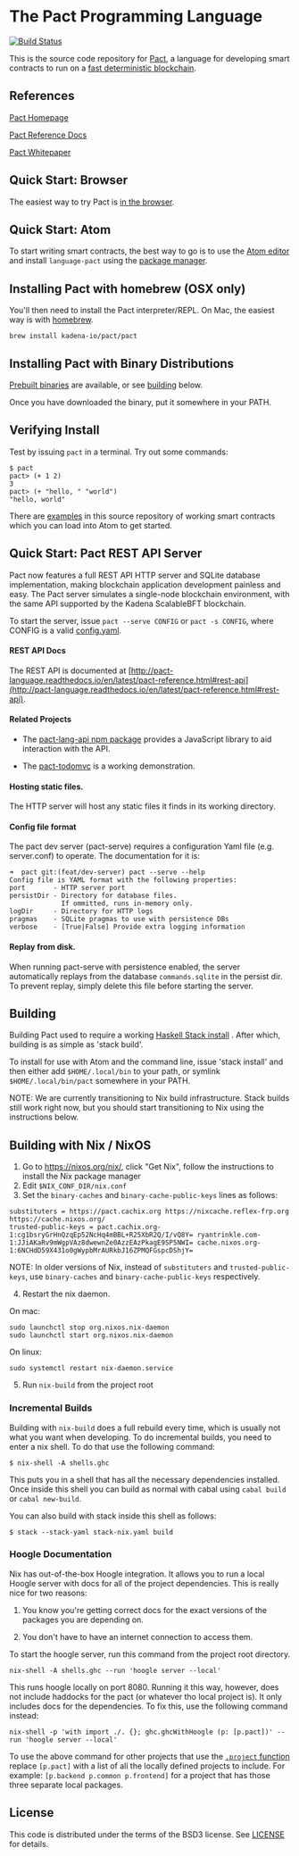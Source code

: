 The Pact Programming Language
===

[![Build Status](https://travis-ci.org/kadena-io/pact.svg?branch=master)](https://travis-ci.org/kadena-io/pact)

This is the source code repository for [Pact](http://kadena.io/pact), a language for developing
smart contracts to run on a [fast deterministic blockchain](http://kadena.io).

References
---

[Pact Homepage](http://kadena.io/pact)

[Pact Reference Docs](http://pact-language.readthedocs.io)

[Pact Whitepaper](http://kadena.io/docs/Kadena-PactWhitepaper.pdf)


Quick Start: Browser
---

The easiest way to try Pact is [in the browser](http://kadena.io/try-pact).

Quick Start: Atom
---

To start writing
smart contracts, the best way to go is to use the [Atom editor](https://atom.io) and install
`language-pact` using the [package manager](http://flight-manual.atom.io/using-atom/sections/atom-packages/).

Installing Pact with homebrew (OSX only)
---

You'll then need to install the Pact interpreter/REPL. On Mac, the easiest way is with [homebrew](https://brew.sh/).

```
brew install kadena-io/pact/pact
```

Installing Pact with Binary Distributions
---

[Prebuilt binaries](http://kadena.io/pact/downloads.html) are
available, or see [building](#Building) below.

Once you have downloaded the binary, put it somewhere in your PATH.


Verifying Install
---

Test by issuing `pact` in a terminal. Try out some commands:

```
$ pact
pact> (+ 1 2)
3
pact> (+ "hello, " "world")
"hello, world"
```

There are [examples](examples/) in this source repository of working smart contracts which you can load into Atom to get started.

Quick Start: Pact REST API Server
---

Pact now features a full REST API HTTP server and SQLite database implementation, making
blockchain application development painless and easy. The Pact server simulates a single-node
blockchain environment, with the same API supported by the Kadena ScalableBFT blockchain.

To start the server, issue `pact --serve CONFIG` or `pact -s CONFIG`, where CONFIG is a valid [config.yaml](config.yaml).

#### REST API Docs
The REST API is documented at [http://pact-language.readthedocs.io/en/latest/pact-reference.html#rest-api](http://pact-language.readthedocs.io/en/latest/pact-reference.html#rest-api).


#### Related Projects

* The [pact-lang-api npm package](https://www.npmjs.com/package/pact-lang-api) provides a JavaScript library to aid interaction with the API.

* The [pact-todomvc](https://github.com/kadena-io/pact-todomvc) is a working demonstration.

#### Hosting static files.

The HTTP server will host any static files it finds in its working directory.

#### Config file format

The pact dev server (pact-serve) requires a configuration Yaml file (e.g. server.conf) to operate. The documentation for it is:

```
➜  pact git:(feat/dev-server) pact --serve --help
Config file is YAML format with the following properties:
port       - HTTP server port
persistDir - Directory for database files.
             If ommitted, runs in-memory only.
logDir     - Directory for HTTP logs
pragmas    - SQLite pragmas to use with persistence DBs
verbose    - [True|False] Provide extra logging information
```

#### Replay from disk.

When running pact-serve with persistence enabled, the server automatically replays from the database
`commands.sqlite` in the persist dir. To prevent replay, simply delete this file before starting the server.

Building
---

Building Pact used to require a working [Haskell Stack install](https://docs.haskellstack.org/en/stable/README/#how-to-install) . After which, building is as simple as 'stack build'.

To install for use with Atom and the command line, issue 'stack install' and then either add `$HOME/.local/bin` to your path, or symlink `$HOME/.local/bin/pact` somewhere in your PATH.

NOTE: We are currently transitioning to Nix build infrastructure.  Stack builds
still work right now, but you should start transitioning to Nix using the
instructions below.

Building with Nix / NixOS
---

1. Go to https://nixos.org/nix/, click "Get Nix", follow the instructions to install the Nix package manager
2. Edit `$NIX_CONF_DIR/nix.conf`
3. Set the `binary-caches` and `binary-cache-public-keys` lines as follows:

```
substituters = https://pact.cachix.org https://nixcache.reflex-frp.org https://cache.nixos.org/
trusted-public-keys = pact.cachix.org-1:cg1bsryGrHnQzqEp52NcHq4mBBL+R25XbR2Q/I/vQ8Y= ryantrinkle.com-1:JJiAKaRv9mWgpVAz8dwewnZe0AzzEAzPkagE9SP5NWI= cache.nixos.org-1:6NCHdD59X431o0gWypbMrAURkbJ16ZPMQFGspcDShjY=
```

NOTE: In older versions of Nix, instead of `substituters` and
`trusted-public-keys`, use `binary-caches` and `binary-cache-public-keys`
respectively.

4. Restart the nix daemon.

On mac:

```
sudo launchctl stop org.nixos.nix-daemon
sudo launchctl start org.nixos.nix-daemon
```

On linux:

```
sudo systemctl restart nix-daemon.service
```

5. Run `nix-build` from the project root

### Incremental Builds

Building with `nix-build` does a full rebuild every time, which is usually not
what you want when developing. To do incremental builds, you need to enter a nix
shell. To do that use the following command:

```
$ nix-shell -A shells.ghc
```

This puts you in a shell that has all the necessary dependencies installed. Once
inside this shell you can build as normal with cabal using `cabal build` or
`cabal new-build`.

You can also build with stack inside this shell as follows:

```
$ stack --stack-yaml stack-nix.yaml build
```

### Hoogle Documentation

Nix has out-of-the-box Hoogle integration.  It allows you to run a local
Hoogle server with docs for all of the project dependencies.  This is really
nice for two reasons:

1. You know you're getting correct docs for the exact versions of the packages
   you are depending on.

2. You don't have to have an internet connection to access them.

To start the hoogle server, run this command from the project root directory.

```
nix-shell -A shells.ghc --run 'hoogle server --local'
```

This runs hoogle locally on port 8080.  Running it this way, however, does not
include haddocks for the pact (or whatever tho local project is).  It only
includes docs for the dependencies.  To fix this, use the following command
instead:

```
nix-shell -p 'with import ./. {}; ghc.ghcWithHoogle (p: [p.pact])' --run 'hoogle server --local'
```

To use the above command for other projects that use the [`.project`
function](https://github.com/kadena-io/pact/blob/master/default.nix#L12)
replace `[p.pact]` with a list of all the locally defined projects to include.
For example: `[p.backend p.common p.frontend]` for a project that has those
three separate local packages.

License
---

This code is distributed under the terms of the BSD3 license. See [LICENSE](LICENSE) for details.
